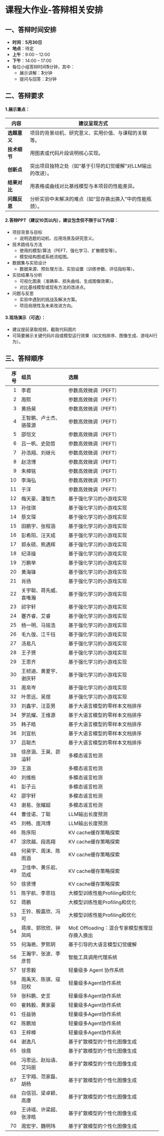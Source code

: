# 课程大作业-答辩相关安排


## 一、答辩时间安排

- **时间**：**5月30日**
- **地点**：待定
- **上午**：9:00 – 12:00
- **下午**：14:00 – 17:00
- 每位小组答辩时间**5**分钟，其中：
    - 展示讲解：**3**分钟
    - 提问与回答：**2**分钟



## 二、答辩要求

#### 1.展示重点：

| 内容         | 建议呈现方式                                                 |
| ------------ | ------------------------------------------------------------ |
| **选题意义** | 项目的背景动机、研究意义、实用价值、与课程的关联等。 |
| **技术细节** | 用图表或代码片段说明核心实现。                               |
| **创新点**   | 突出项目独特之处（如“基于引导的幻觉缓解”对LLM输出的改进）。  |
| **结果对比** | 用表格或曲线对比基线模型与本项目的性能差异。                 |
| **问题反思** | 分析实验中未解决的难点（如“显存换出换入”中的性能瓶颈）。     |


#### 2.答辩PPT（建议10页以内），建议包含但不限于以下内容：

- 项目背景与目标
    - 说明选题的动机、应用场景及研究意义。
- 技术路线与方法
    - 使用的模型/算法（PEFT、强化学习、扩散模型等）。
    - 模型结构图或系统流程图。
- 数据集与实验设计
    - 数据来源、预处理方法、实验设置（训练参数、评估指标等）。
- 实验结果与分析
    - 可视化图表（准确率、损失曲线、生成图像效果）。
    - 对比基线模型或现有方法的改进点。
- 问题与反思
    - 实验中遇到的挑战及解决方案。
    - 项目局限性及未来改进方向。


#### 3.现场演示（可选）：

- 建议提前录取视频，截取代码图片
- 可简要展示关键代码片段或模型运行效果（如文档排序、图像生成、游戏AI行为）。



## 三、答辩顺序

|   序号 | 组员                   | 选题                                         |
|-------:|:-----------------------|:---------------------------------------------|
|      1 | 李君                   | 参数高效微调（PEFT）                         |
|      2 | 周熙                   | 参数高效微调（PEFT）                         |
|      3 | 黄扬昊                 | 参数高效微调（PEFT）                         |
|      4 | 王智鹏、卢士杰、骆葆源 | 参数高效微调（PEFT）                         |
|      5 | 邵恺文                 | 参数高效微调（PEFT）                         |
|      6 | 吕一帆、史劭哲         | 参数高效微调（PEFT）                         |
|      7 | 孙浩翔、刘继元         | 参数高效微调（PEFT）                         |
|      8 | 赵浛博                 | 参数高效微调（PEFT）                         |
|      9 | 朱樟铭                 | 参数高效微调（PEFT）                         |
|     10 | 李海弘                 | 参数高效微调（PEFT）                         |
|     11 | 于洋                   | 参数高效微调（PEFT）                         |
|     12 | 梅天豪、潘智杰         | 基于强化学习的小游戏实现                     |
|     13 | 孙佳琪                 | 基于强化学习的小游戏实现                     |
|     14 | 蔡文琛                 | 基于强化学习的小游戏实现                     |
|     15 | 田鹏宇、张程涵         | 基于强化学习的小游戏实现                     |
|     16 | 彭希阳、汪天成         | 基于强化学习的小游戏实现                     |
|     17 | 郭永硕、熊遇辉         | 基于强化学习的小游戏实现                     |
|     18 | 纪泽操                 | 基于强化学习的小游戏实现                     |
|     19 | 万鹏举                 | 基于强化学习的小游戏实现                     |
|     20 | 黄海锋                 | 基于强化学习的小游戏实现                     |
|     21 | 肖扬                   | 基于强化学习的小游戏实现                     |
|     22 | 关宇聪、蒋先威、袁唯瀚 | 基于强化学习的小游戏实现                     |
|     23 | 祁宇轩                 | 基于强化学习的小游戏实现                     |
|     24 | 蹇齐睿、艾睿           | 基于强化学习的小游戏实现                     |
|     25 | 杨一明、马铭浩         | 基于强化学习的小游戏实现                     |
|     26 | 毛九弢、江千钰         | 基于强化学习的小游戏实现                     |
|     27 | 汤易凡                 | 基于强化学习的小游戏实现                     |
|     28 | 王子赟                 | 基于强化学习的小游戏实现                     |
|     29 | 王思齐                 | 基于强化学习的小游戏实现                     |
|     30 | 王桢迪、黄夏宇、谢庆轩 | 基于强化学习的小游戏实现                     |
|     31 | 周帛岑                 | 基于强化学习的小游戏实现                     |
|     32 | 叶思远、吴煜           | 基于强化学习的⼩游戏实现                     |
|     33 | 刘鑫宇、汪亚男         | 基于大语言模型的零样本文档排序               |
|     34 | 罗凯耀、王维源         | 基于大语言模型的零样本文档排序               |
|     35 | 韩子皓                 | 基于⼤语⾔模型的零样本⽂档排序               |
|     36 | 刘宜杭                 | 基于⼤语⾔模型的零样本⽂档排序               |
|     37 | 吕聪杰                 | 基于大语言模型的零样本文档排序               |
|     38 | 徐彦涵、王昊、茆溢轩   | 多模态谣言检测                               |
|     39 | 王涵                   | 多模态谣言检测                               |
|     40 | 刘维栋                 | 多模态谣言检测                               |
|     41 | 彭子云                 | 多模态谣言检测                               |
|     42 | 邵宇轩                 | 多模态谣言检测                               |
|     43 | 谢易、张耀超           | 多模态谣言检测                               |
|     44 | 曹佳诺、丁聪           | LLM输出长度预测                              |
|     45 | 刘畅、庞鸿博           | LLM输出长度预测                              |
|     46 | 陈序阳                 | KV cache缓存策略探索                         |
|     47 | 涂欣越、段高翔         | KV cache缓存策略探索                         |
|     48 | 何昊宇、周沫、陈⾬涵   | KV cache缓存策略探索                         |
|     49 | 卫佳申、黄乐岩、范成   | KV cache缓存策略探索                         |
|     50 | 徐贤博                 | KV cache缓存策略探索                         |
|     51 | 陈宇航、李思钰         | 大模型训练性能Profiling和优化                |
|     52 | 蒋鹏                   | 大模型训练性能Profiling和优化                |
|     53 | 王铃、殷嘉欣、冯可     | 大模型训练性能Profiling和优化                |
|     54 | 蒋庠、郭欣欣、钟凤鸣   | MoE Offloading：混合专家模型推理显存换入换出 |
|     55 | 何海艳、罗熙玥         | 基于引导的大语言模型幻觉缓解                 |
|     56 | 王瀚宇、张波、李彦哲   | 智能工具调用代理系统                         |
|     57 | 甘思毅                 | 轻量级多 Agent 协作系统                      |
|     58 | 周禹天、陈骐、寇冠权   | 轻量级多Agent协作系统                        |
|     59 | 张科鹏、史⾔           | 轻量级多Agent协作系统                        |
|     60 | 崔韩毅、黄家豪         | 轻量级多Agent协作系统                        |
|     61 | 任益驰                 | 轻量级多Agent协作系统                        |
|     62 | 陈鹏旭                 | 轻量级多Agent协作系统                        |
|     63 | 王梓樟                 | 轻量级多Agent协作系统                                          |
|     64 | 谢逸凡                 | 基于扩散模型的个性化图像生成                 |
|     65 | 徐鼎                   | 基于扩散模型的个性化图像生成                 |
|     66 | 冯思远、赵灿语、艾玛丽 | 基于扩散模型的个性化图像生成                 |
|     67 | 王宇翔、范家磊、胡杨   | 基于扩散模型的个性化图像生成                 |
|     68 | 白信羽、梁卓颖、高康   | 基于扩散模型的个性化图像生成                 |
|     69 | 王诗瑶、许梁超、张淳皓 | 基于扩散模型的个性化图像⽣成                 |
|     70 | 周宏宇、魏明玮         | 基于扩散模型的个性化图像⽣成                 |